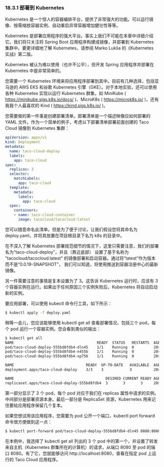 ### 18.3.1 部署到 Kubernetes

Kubernetes 是一个惊人的容器编排平台，提供了非常强大的功能。可以运行镜像、按需缩放容器实例、自动重启异常容器增加健壮性等等。

Kubernetes 是部署应用程序的强大平台。事实上我们不可能在本章中详细介绍它。我们将只关注将 Spring Boot 应用程序构建成镜像，并部署到 Kubernetes 集群中。要更详细地了解 Kubernetes，请参阅 Marko Lukša 的《Kubernetes 实战》第二版。

Kubernetes 被认为难以使用（也许不公平），但开发 Spring 应用程序并部署在 Kubernetes 中是非常简单的。

您需要一个 Kubernetes 环境来将应用程序部署到其中。目前有几种选择，包括亚马逊的 AWS EKS 和谷歌 Kubernetes 引擎（GKE）。对于本地实验，还可以使用各种 Kubernetes 实现以运行 Kubernetes 群集，如 MiniKube ( https://minikube.sigs.k8s.io/docs/ )、MicroK8s ( https://microk8s.io/ )，还有我我个人最喜欢的 Kind ( https://kind.sigs.k8s.io/ )。

您需要做的第一件事是创建部署清单。部署清单是一个描述映像应如何部署的 YAML 文件。作为一个简单的例子，考虑以下部署清单部署前面创建的 Taco Cloud 镜像到 Kubernetes 集群：

```yaml
apiVersion: apps/v1
kind: Deployment
metadata:
  name: taco-cloud-deploy
  labels:
    app: taco-cloud
spec:
  replicas: 3
  selector:
    matchLabels:
      app: taco-cloud
  template:
    metadata:
      labels:
        app: taco-cloud
  spec:
    containers:
    - name: taco-cloud-container
      image: tacocloud/tacocloud:latest
```

您可以随意命名此清单。但是为了便于讨论，让我们假设您将其命名为 deploy.yaml，并将其放置在项目根目录下名为 k8s 的目录中。

在不深入了解 Kubernetes 部署规范细节的情况下，这里只需要注意，我们的部署名为“taco-cloud-deploy”，并且（靠近底部）
设置了基于名称为 "tacocloud/tacocloud:latest" 的镜像部署和启动容器。通过将“latest”作为版本而不是“0.0.19-SNAPSHOT”，
我们可以知道，将使用推送到容器注册中心的最新镜像。

另一件需要注意的事情是复本设置为了 3。这告诉 Kubernetes 运行时，应该有 3 个容器实例在运行。如果出于任何原因三个实例失败后，Kubernetes 将自动启动新的实例。

要应用部署，可以使用 kubectl 命令行工具，如下所示：

```bash
$ kubectl apply -f deploy.yaml
```

稍等一会儿，您应该能够使用 kubectl get all 查看部署情况，包括三个 pod，每个 pod 运行一个容器实例。您会看到类似的输出：

```bash
$ kubectl get all
NAME                                      READY  STATUS   RESTARTS  AGE
pod/taco-cloud-deploy-555bd8fdb4-dln45    1/1    Running  0         20s
pod/taco-cloud-deploy-555bd8fdb4-n455b    1/1    Running  0         20s
pod/taco-cloud-deploy-555bd8fdb4-xp756    1/1    Running  0         20s

NAME                                 READY  UP-TO-DATE   AVAILABLE  AGE
deployment.apps/taco-cloud-deploy    3/3    3            3          20s

NAME                                          DESIRED CURRENT READY AGE
replicaset.apps/taco-cloud-deploy-555bd8fdb4  3       3       3     20s
```

第一部分显示了 3 个 pod，每个 pod 对应于我们在 replicas 属性中请求的实例。中间部分是部署资源本身。最后一部分是 ReplicaSet
 资源，Kubernetes 用来记住要给应用程序保留几个复本。

如果您想试用该应用程序，您需要为 pod 公开一个端口，kubectl port forward 命令很方便做到这一点：

```bash
$ kubectl port-forward pod/taco-cloud-deploy-555bd8fdb4-dln45 8080:8080
```

在本例中，我选择了 kubectl get all 列出的 3 个 pod 中的第一个，并设置了转发来自主机（Kubernetes 群集所在的计算机）的请求，从端口 8080 至 pod 的端口 8080。有了它，您就能够访问 http://localhost:8080，查看在指定 pod 上运行的 Taco Cloud 应用程序。


